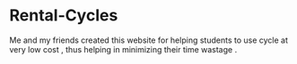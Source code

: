 # Rental-Cycles
Me and my friends created this website for helping students to use cycle at very low cost , thus helping in minimizing their time wastage .
